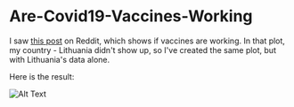 # Are-Covid19-Vaccines-Working


I saw [this post](https://www.reddit.com/r/dataisbeautiful/comments/mlxivl/oc_are_covid19_vaccinations_working/)
 on Reddit, which shows if vaccines are working. In that plot, my country - Lithuania didn't show up, so I've created the same plot, but with Lithuania's data alone.

Here is the result:

![Alt Text](https://github.com/edkry/Are-Covid19-Vaccines-Working/blob/master/Final.gif)
